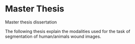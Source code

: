 # Master Thesis
Master thesis dissertation

The following thesis explain the modalities used for the task of segmentation of human/animals wound images.


